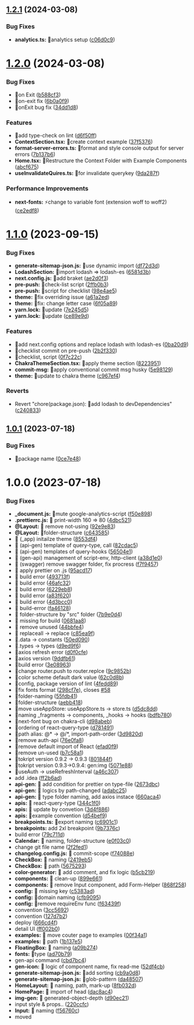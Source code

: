 ## [1.2.1](https://github.com/TOKTOKHAN-DEV/next-init-2.0/compare/v1.2.0...v1.2.1) (2024-03-08)


### Bug Fixes

* **analytics.ts:** 🐛analytics setup ([c06d0c9](https://github.com/TOKTOKHAN-DEV/next-init-2.0/commit/c06d0c9d5c228e7db0097d58d88f737b6b5ba60c))

# [1.2.0](https://github.com/TOKTOKHAN-DEV/next-init-2.0/compare/v1.1.0...v1.2.0) (2024-03-08)


### Bug Fixes

* 🐛on Exit ([b588cf3](https://github.com/TOKTOKHAN-DEV/next-init-2.0/commit/b588cf3c6b889ffcf189d66e1aaf76a789b6e28d))
* 🐛on-exit fix ([6b0a0f9](https://github.com/TOKTOKHAN-DEV/next-init-2.0/commit/6b0a0f9adc26c0983e7992d102675074e8636247))
* 🐛onExit bug fix ([34dd1d8](https://github.com/TOKTOKHAN-DEV/next-init-2.0/commit/34dd1d82fa825a92c43f1898caa884dcbedc3306))


### Features

* 🎸add type-check on lint ([d6f50ff](https://github.com/TOKTOKHAN-DEV/next-init-2.0/commit/d6f50ff5a936eca1cef9a750b5dc6c8671dd6d5b))
* **ContextSection.tsx:** 🎸create context example ([37f5376](https://github.com/TOKTOKHAN-DEV/next-init-2.0/commit/37f5376a7449b4200b865bf1b622d3fe74bc916d))
* **format-server-errors.ts:** 🎸format and style console output for server errors ([7b137b6](https://github.com/TOKTOKHAN-DEV/next-init-2.0/commit/7b137b61e506885f770ff74f6d86a4f44ddaf2a5))
* **Home.tsx:** 🎸Restructure the Context Folder with Example Components ([abcf675](https://github.com/TOKTOKHAN-DEV/next-init-2.0/commit/abcf6754642501d4b9df2a7060e6b1184cc01c61))
* **useInvalidateQuires.ts:** 🎸for invalidate querykey ([9da287f](https://github.com/TOKTOKHAN-DEV/next-init-2.0/commit/9da287fa86d3f663cd7e075fa0a67ecf0db225ce))


### Performance Improvements

* **next-fonts:** ⚡️change to variable font (extension woff to woff2) ([ce2edf8](https://github.com/TOKTOKHAN-DEV/next-init-2.0/commit/ce2edf8b1f51333e7f9d63a2d2649e1846e06ffe))

# [1.1.0](https://github.com/TOKTOKHAN-DEV/next-init-2.0/compare/v1.0.1...v1.1.0) (2023-09-15)


### Bug Fixes

* **generate-sitemap-json.js:** 🐛use dynamic import ([df72d3d](https://github.com/TOKTOKHAN-DEV/next-init-2.0/commit/df72d3d8e373bd746ba90831fe4c8deaf6a44d8e))
* **LodashSection:** 🐛import lodash => lodash-es ([6581d3b](https://github.com/TOKTOKHAN-DEV/next-init-2.0/commit/6581d3befb4ae0c73b35dba5844c232db325e956))
* **next.config.js:** 🐛add braket ([ae2d0f3](https://github.com/TOKTOKHAN-DEV/next-init-2.0/commit/ae2d0f32f31348e88481cbbd9cab13b9ee6efebf))
* **pre-push:** 🐛check-list script ([2ffb0b3](https://github.com/TOKTOKHAN-DEV/next-init-2.0/commit/2ffb0b3828bc8238a353eb285973c73616de1afc))
* **pre-push:** 🐛script for checklist ([98e4ae5](https://github.com/TOKTOKHAN-DEV/next-init-2.0/commit/98e4ae5f0689cee71387b26f67e304d540d638b2))
* **theme:** 🐛fix overriding issue ([a61a2ed](https://github.com/TOKTOKHAN-DEV/next-init-2.0/commit/a61a2ed1cb2e14a989c72578f6ee59726f901ebf))
* **theme:** 🐛fix: change letter case ([6f05a89](https://github.com/TOKTOKHAN-DEV/next-init-2.0/commit/6f05a89526d7e717d54bb71e4e1a3e3251609537))
* **yarn.lock:** 🐛update ([7e245d5](https://github.com/TOKTOKHAN-DEV/next-init-2.0/commit/7e245d574ea631ca0280e590f85ef7cb523299b3))
* **yarn.lock:** 🐛update ([ce89e9d](https://github.com/TOKTOKHAN-DEV/next-init-2.0/commit/ce89e9d2be598c56641dc0ff807938bfc35cc49c))


### Features

* 🎸add next.config options and replace lodash with lodash-es ([0ba20d9](https://github.com/TOKTOKHAN-DEV/next-init-2.0/commit/0ba20d9721182d83fb283da8a8df78e9d2d4bb6a))
* 🎸checklist commit on pre-push ([2b2f330](https://github.com/TOKTOKHAN-DEV/next-init-2.0/commit/2b2f3306eeebb667202715680ed0610e9d4c8582))
* 🎸checklist, script ([0f7c22c](https://github.com/TOKTOKHAN-DEV/next-init-2.0/commit/0f7c22c4824eb2ad12aa564af3a7f783cb33cb3f))
* **ChakraThemeSection.tsx:** 🎸apply theme section ([8223951](https://github.com/TOKTOKHAN-DEV/next-init-2.0/commit/8223951f2e6b8682c62fff65f7c64caa50a721b3))
* **commit-msg:** 🎸apply conventional commit msg husky ([5e98129](https://github.com/TOKTOKHAN-DEV/next-init-2.0/commit/5e9812904af5ef2cf32d067316a3b128708df429))
* **theme:** 🎸update to chakra theme ([c967ef4](https://github.com/TOKTOKHAN-DEV/next-init-2.0/commit/c967ef49762e2db9ffb119a64c7f2f33947e8984))


### Reverts

* Revert "chore(package.json): 🤖add lodash to devDependencies" ([c240833](https://github.com/TOKTOKHAN-DEV/next-init-2.0/commit/c2408332de6071ff98a90c3ab860ac2a2278e31b))

## [1.0.1](https://github.com/TOKTOKHAN-DEV/next-init-2.0/compare/v1.0.0...v1.0.1) (2023-07-18)


### Bug Fixes

* 🐛package name ([0ce7e48](https://github.com/TOKTOKHAN-DEV/next-init-2.0/commit/0ce7e48c070a7a160190146fd97c44a7b9d75562))

# 1.0.0 (2023-07-18)


### Bug Fixes

* **_document.js:** 🐛mute google-analytics-script ([f50e898](https://github.com/TOKTOKHAN-DEV/next-init-2.0/commit/f50e898f3b5cdee4a9e496807b8b9444bcfaa981))
* **.prettierrc.js:** 🐛 print-width 160 => 80 ([4dbc521](https://github.com/TOKTOKHAN-DEV/next-init-2.0/commit/4dbc521be4c483d81c4837dafbd675a2ba367ec8))
* **@Layout:** 🐛 remove not-using ([92e9e83](https://github.com/TOKTOKHAN-DEV/next-init-2.0/commit/92e9e83febf89abd74ed774843e149da98bdbbc8))
* **@Layout:** 🐛folder-structure ([c643585](https://github.com/TOKTOKHAN-DEV/next-init-2.0/commit/c643585b01fd41b69e9b3dfb1d290e352d74aeaf))
* 🐛 (_app) initailze theme ([8553df4](https://github.com/TOKTOKHAN-DEV/next-init-2.0/commit/8553df485cd05f8e36c2a61b7b05692e8e7be2b8))
* 🐛 (api-gen) template of query-type, call ([82cdac5](https://github.com/TOKTOKHAN-DEV/next-init-2.0/commit/82cdac510c079398754d3b7b4da9b9bea2441d7c))
* 🐛 (api-gen) templates of query-hooks ([56504e1](https://github.com/TOKTOKHAN-DEV/next-init-2.0/commit/56504e1b118f7378d2185c1788d602472061fca7))
* 🐛 (gen-api) management of script-env, http-client ([a38d1e0](https://github.com/TOKTOKHAN-DEV/next-init-2.0/commit/a38d1e0f46a8dbac08297889f9f5979c2a03a5fd))
* 🐛 (swagger) remove swagger folder, fix procress ([f7f9457](https://github.com/TOKTOKHAN-DEV/next-init-2.0/commit/f7f9457a14e2590a0282d0e139f24b4be8a2265a))
* 🐛 apply prettier on .js ([95acd17](https://github.com/TOKTOKHAN-DEV/next-init-2.0/commit/95acd17e848aa504273b9e94a6ac69317bdf646d))
* 🐛 build error ([493713f](https://github.com/TOKTOKHAN-DEV/next-init-2.0/commit/493713f6a744e0bc3bebca51d365e373d20e205b))
* 🐛 build error ([46afc32](https://github.com/TOKTOKHAN-DEV/next-init-2.0/commit/46afc320abc7f755c0f8e1f36effcb68e6869a6e))
* 🐛 build error ([6229eb8](https://github.com/TOKTOKHAN-DEV/next-init-2.0/commit/6229eb848964d63238bbea28f775547314a2c856))
* 🐛 build error ([a83f620](https://github.com/TOKTOKHAN-DEV/next-init-2.0/commit/a83f62059afa52927851ba644ecfcb79307e83bf))
* 🐛 build error ([4d3bcc0](https://github.com/TOKTOKHAN-DEV/next-init-2.0/commit/4d3bcc0c7d59f544d194e7076f5c8a5f19e5f743))
* 🐛 build-error ([fa46128](https://github.com/TOKTOKHAN-DEV/next-init-2.0/commit/fa4612883f89e12408565f025d5446c9ddfcec25))
* 🐛 folder-structure by "src" folder ([7b9e0d4](https://github.com/TOKTOKHAN-DEV/next-init-2.0/commit/7b9e0d40c8602da3adf6e8b3cc4e41f9c806ca3f))
* 🐛 missing for build ([0681aa8](https://github.com/TOKTOKHAN-DEV/next-init-2.0/commit/0681aa874d11ab54df75912dc46c2cfade142883))
* 🐛 remove unused ([44bbfe4](https://github.com/TOKTOKHAN-DEV/next-init-2.0/commit/44bbfe4af2cddc97012c5619edd25de5fd43171e))
* 🐛 replaceall -> replace ([c85ea9f](https://github.com/TOKTOKHAN-DEV/next-init-2.0/commit/c85ea9f091ba1ac0106b5ad6c064e8b326e91fcb))
* 🐛.data -> constants ([50ed090](https://github.com/TOKTOKHAN-DEV/next-init-2.0/commit/50ed0905d4551563b5907145679ef7d1775993b3))
* 🐛.types -> types ([d9ed9f6](https://github.com/TOKTOKHAN-DEV/next-init-2.0/commit/d9ed9f63eb04e6565026a6de63850be3fe45607c))
* 🐛axios refresh error ([d0f0cfe](https://github.com/TOKTOKHAN-DEV/next-init-2.0/commit/d0f0cfe1e8be1a852fd2fe2da42ceea447618218))
* 🐛axios version ([9ddfb61](https://github.com/TOKTOKHAN-DEV/next-init-2.0/commit/9ddfb61e81fa7677202fcf48bb091cd3ac8698e2))
* 🐛build error ([3e08963](https://github.com/TOKTOKHAN-DEV/next-init-2.0/commit/3e08963b0feb67d4e4b908fa4ad3d986c862e9db))
* 🐛change router.push to router.replce ([9c9852b](https://github.com/TOKTOKHAN-DEV/next-init-2.0/commit/9c9852bdfa931763b63c7a5af82648d14b576eb6))
* 🐛color scheme default dark value ([62c0d8b](https://github.com/TOKTOKHAN-DEV/next-init-2.0/commit/62c0d8bdc828a0c552828558ed368cc2337d087b))
* 🐛config, package version of lint ([4fedd89](https://github.com/TOKTOKHAN-DEV/next-init-2.0/commit/4fedd893d3c33d05eb6960c95f1427a0d12310ca))
* 🐛fix fonts format ([298cf7e](https://github.com/TOKTOKHAN-DEV/next-init-2.0/commit/298cf7ec4e0182831ac76e45b717bce0ce337c47)), closes [#58](https://github.com/TOKTOKHAN-DEV/next-init-2.0/issues/58)
* 🐛folder-naming ([55fdb41](https://github.com/TOKTOKHAN-DEV/next-init-2.0/commit/55fdb41cc6d0e6b82b57debb2744772a19083fae))
* 🐛folder-structure ([aebb418](https://github.com/TOKTOKHAN-DEV/next-init-2.0/commit/aebb4180a1e08288afc6451397d108236ba0d1cb))
* 🐛move useAppStore: useAppStore.ts -> store.ts ([d5dc8dd](https://github.com/TOKTOKHAN-DEV/next-init-2.0/commit/d5dc8dde0bfeeb16b03500e0825393d3817cb1e3))
* 🐛naming _fragments -> components, _hooks -> hooks ([bdfb780](https://github.com/TOKTOKHAN-DEV/next-init-2.0/commit/bdfb7803a14eeaa2c8c605bcfe63fad5acfc64f4))
* 🐛next-font bug on chakra-cli ([d98abeb](https://github.com/TOKTOKHAN-DEV/next-init-2.0/commit/d98abebe7cdcfb3cb0bcde062d43ca644e72b2e4))
* 🐛ordering of react-query-type ([d781491](https://github.com/TOKTOKHAN-DEV/next-init-2.0/commit/d781491d164a131b92808de341790ddc31a008c3))
* 🐛path alias: @* -> @/*, import-path-order ([3d9820d](https://github.com/TOKTOKHAN-DEV/next-init-2.0/commit/3d9820dad6b7a44f5641932e167e30beede7485c))
* 🐛remove auth-api ([76e0fa8](https://github.com/TOKTOKHAN-DEV/next-init-2.0/commit/76e0fa88b6a9a4f4ddd9f84110d9a74e7a37a5ed))
* 🐛remove default import of React ([efad0f9](https://github.com/TOKTOKHAN-DEV/next-init-2.0/commit/efad0f99b1a6149c1e86473871269179c789f246))
* 🐛remove un-used ([b7c58a1](https://github.com/TOKTOKHAN-DEV/next-init-2.0/commit/b7c58a10be84ad8928360342c3d8478c8d76c035))
* 🐛tokript version 0.9.2 -> 0.9.3 ([801844f](https://github.com/TOKTOKHAN-DEV/next-init-2.0/commit/801844f06f9d6f2082ec1bc6cbd5b117d9499148))
* 🐛tokript version 0.9.3->0.9.4: gen:img ([5071e88](https://github.com/TOKTOKHAN-DEV/next-init-2.0/commit/5071e88b0650aae0e425868853776ccd702e65b0))
* 🐛useAuth -> useRefreshInterval ([a46c307](https://github.com/TOKTOKHAN-DEV/next-init-2.0/commit/a46c30771b1e8a91df395a348f637b66ac482524))
* add .idea ([ff2b6ad](https://github.com/TOKTOKHAN-DEV/next-init-2.0/commit/ff2b6ad9bd7503a3c7735444a99eeb97d9bce1d0))
* **api-gen:** 🐛 add condition for prettier on type-file ([2673dbc](https://github.com/TOKTOKHAN-DEV/next-init-2.0/commit/2673dbc050ed63131898793c1049b32002c654dc))
* **api-gen:** 🐛 logics by path-changed ([adabc25](https://github.com/TOKTOKHAN-DEV/next-init-2.0/commit/adabc256216f168c192088db5af7c3ef73569e31))
* **api-gen:** 🐛 type folder naming, add axios instace ([660aca4](https://github.com/TOKTOKHAN-DEV/next-init-2.0/commit/660aca4423900dacc1540e2942e730170c1ef6e0))
* **apis:** 🐛 react-query-type ([344c1f0](https://github.com/TOKTOKHAN-DEV/next-init-2.0/commit/344c1f0a89c4e36ab739e20249209f6c34206ca2))
* **apis:** 🐛 update by convetion ([3d4f886](https://github.com/TOKTOKHAN-DEV/next-init-2.0/commit/3d4f886b08573acfcd9b08f84e3cf2a5dd9439cd))
* **apis:** 🐛example convention ([d54bef9](https://github.com/TOKTOKHAN-DEV/next-init-2.0/commit/d54bef912fa567fae9bd528e7a422b888064d61c))
* **breakpoints.ts:** 🐛export naming ([c6901c1](https://github.com/TOKTOKHAN-DEV/next-init-2.0/commit/c6901c1d1234290b596b2fb039870f47352c8edc))
* **breakpoints:** add 2xl breakpoint ([9b7376c](https://github.com/TOKTOKHAN-DEV/next-init-2.0/commit/9b7376c0cd63490c38b62c28f2fd59f397d50378))
* build error ([79c711d](https://github.com/TOKTOKHAN-DEV/next-init-2.0/commit/79c711dcbbb0b4f2e9d28417f50b96c130ef05df))
* **Calendar:** 🐛 naming, folder-structure ([e0f03c0](https://github.com/TOKTOKHAN-DEV/next-init-2.0/commit/e0f03c0780392dde8851b3ccb0690a8cdaed5851))
* change git file name ([2f2fed1](https://github.com/TOKTOKHAN-DEV/next-init-2.0/commit/2f2fed17b95bbc331b800d4d41f4b31e56101bbe))
* **changelog.config.js:** 🐛 commit-scope ([f74088e](https://github.com/TOKTOKHAN-DEV/next-init-2.0/commit/f74088e30f80963805dbc22522a9ad7101aa8f7b))
* **CheckBox:** 🐛 naming ([2419eb5](https://github.com/TOKTOKHAN-DEV/next-init-2.0/commit/2419eb525489c555becbf11a2cea4ac4d8f1a702))
* **CheckBox:** 🐛 path ([5675293](https://github.com/TOKTOKHAN-DEV/next-init-2.0/commit/56752939a472402eb5a1523839b0f30f1f8423bd))
* **color-generator:** 🐛 add comment, and fix logic ([b5cb219](https://github.com/TOKTOKHAN-DEV/next-init-2.0/commit/b5cb219325de95d63c9e74fc669302c1d3fd82b4))
* **components:** 🐛 clean-up ([899e661](https://github.com/TOKTOKHAN-DEV/next-init-2.0/commit/899e661c89d15f27694878c0bb44a9839b1b55c5))
* **components:** 🐛 remove Input component, add Form-Helper ([868f258](https://github.com/TOKTOKHAN-DEV/next-init-2.0/commit/868f258777a88a98f60605f1c2ecde11569f748d))
* **config:** 🐛 missing key ([c5383ad](https://github.com/TOKTOKHAN-DEV/next-init-2.0/commit/c5383adb1fbb9a92021a02aea74177f5beeb5670))
* **config:** 🐛domain naming ([cfb9095](https://github.com/TOKTOKHAN-DEV/next-init-2.0/commit/cfb909551c607dfba794bfcb3ab028b1bda92d50))
* **config:** 🐛remove requireEnv func ([f63439f](https://github.com/TOKTOKHAN-DEV/next-init-2.0/commit/f63439f8f4f77ab94f05b76aa33bb038fd5844da))
* convention ([3cc5692](https://github.com/TOKTOKHAN-DEV/next-init-2.0/commit/3cc56928357a6727dad35206907329097f859fb6))
* convention ([127d7b2](https://github.com/TOKTOKHAN-DEV/next-init-2.0/commit/127d7b231f73fffc6fc48abc320d2581d33eb5ea))
* deploy ([666cd4f](https://github.com/TOKTOKHAN-DEV/next-init-2.0/commit/666cd4fc4a1c7680eb80f8f4fa6fac27e0de45e5))
* detail UI ([ff002b0](https://github.com/TOKTOKHAN-DEV/next-init-2.0/commit/ff002b0856c3e990a653d464076ad9d7afb0ab15))
* **examples:** 🐛 move couter page to examples ([00f34a1](https://github.com/TOKTOKHAN-DEV/next-init-2.0/commit/00f34a14ab92b7112770e28dd6019ae5408b710a))
* **examples:** 🐛 path ([1b137e5](https://github.com/TOKTOKHAN-DEV/next-init-2.0/commit/1b137e5fcc7e2525de06f7f9d69bf650b49cb742))
* **FloatingBox:** 🐛 naming ([a09b274](https://github.com/TOKTOKHAN-DEV/next-init-2.0/commit/a09b27418964fa1520fbeba8cfe88cbbcff53b0d))
* **fonts:** 🐛type ([ad70b79](https://github.com/TOKTOKHAN-DEV/next-init-2.0/commit/ad70b79dde82cd57a87891709a50496ede107849))
* gen-api command ([cbd7bc4](https://github.com/TOKTOKHAN-DEV/next-init-2.0/commit/cbd7bc4f2a4be9af37f989217e51a7c911d53dc4))
* **gen-icon:** 🐛 logic of component name, fix read-me ([52df4cb](https://github.com/TOKTOKHAN-DEV/next-init-2.0/commit/52df4cb6516b87811ed2947e4ec0cc4ffa0b234f))
* **generate-sitemap-json.js:** 🐛add sorting ([cb9a0d8](https://github.com/TOKTOKHAN-DEV/next-init-2.0/commit/cb9a0d8a42fc792d04662f2189fd3d43188a536c))
* **generate-sitemap-json.js:** 🐛glob-pattern ([da48507](https://github.com/TOKTOKHAN-DEV/next-init-2.0/commit/da4850738328036497a29c22ce2352353705020a))
* **HomeLayout:** 🐛 naming, path, mark-up ([8fb032d](https://github.com/TOKTOKHAN-DEV/next-init-2.0/commit/8fb032dbab8a86fb7afb84ae7babb9cae71fd623))
* **HomePage:** 🐛 import of head ([dac8ac4](https://github.com/TOKTOKHAN-DEV/next-init-2.0/commit/dac8ac483083fd6f449751e9700fdb225b30a32f))
* **img-gen:** 🐛 generated-object-depth ([d90ec21](https://github.com/TOKTOKHAN-DEV/next-init-2.0/commit/d90ec21e1fbbebb2cd1abad1b5d960db6f496689))
* input style & props.. ([220ccfc](https://github.com/TOKTOKHAN-DEV/next-init-2.0/commit/220ccfcf131fcdf1bdabac1ff7b6a14fc83910ac))
* **Input:** 🐛 naming ([f56760c](https://github.com/TOKTOKHAN-DEV/next-init-2.0/commit/f56760c6b46f2713145955f273e75b9988524cac))
* moved <title> from _document to _app(https://nextjs.org/docs/messages/no-document-title) ([dbb3f2a](https://github.com/TOKTOKHAN-DEV/next-init-2.0/commit/dbb3f2adb8a514fb3dd2d259839fc1fd6920f12b))
* orval config ([2ccb630](https://github.com/TOKTOKHAN-DEV/next-init-2.0/commit/2ccb63026f13eceda2877cc5ab3f4aafe1149fab))
* **package.json:** 🐛chakra cli ([0521688](https://github.com/TOKTOKHAN-DEV/next-init-2.0/commit/052168885220887016ae81d6f07b204b3132fbdb))
* **package.json:** 🐛project-name for git action ([b802ac5](https://github.com/TOKTOKHAN-DEV/next-init-2.0/commit/b802ac5b71d37de9c24ccae90cf4b0d23f48e45f))
* **package.json:** 🐛remove not using script ([7315225](https://github.com/TOKTOKHAN-DEV/next-init-2.0/commit/73152258faf3fd90c974825c2d92d529b53cad08))
* **remove-unnecessary.js:** 🐛missing ([2962646](https://github.com/TOKTOKHAN-DEV/next-init-2.0/commit/29626464f183e35b8a66fa4019748403f2af3ccc))
* **remove-unnecessary.js:** 🐛missing ([bc6427b](https://github.com/TOKTOKHAN-DEV/next-init-2.0/commit/bc6427b7611c2fab23b13e84aac7c25684ea04aa))
* **remove-unnecessary.js:** 🐛missing ([c16936a](https://github.com/TOKTOKHAN-DEV/next-init-2.0/commit/c16936ac36e48c62e9d35fb387577571e8d29364))
* removed React.FC ([e8cc6ed](https://github.com/TOKTOKHAN-DEV/next-init-2.0/commit/e8cc6edeb60fb9a99557f39077cbf650696e281b))
* **semanticTokens:** 🐛color structure, error case, file-name ([b06fc5b](https://github.com/TOKTOKHAN-DEV/next-init-2.0/commit/b06fc5be72fea94ddb7c4441c257b3b3a84e32a1))
* **sitemap.ts:** 🐛domain-url ([125d7dd](https://github.com/TOKTOKHAN-DEV/next-init-2.0/commit/125d7dd5552cd7ff5aaab30eaf3a8e66732e2443))
* **SocialPage:** 🐛missing type, add-remove-indicator ([ca01795](https://github.com/TOKTOKHAN-DEV/next-init-2.0/commit/ca017951faacd0e7402c8b6ff35c87cec80269e4))
* **source-gen:** 🐛 add head-title on page-resolver ([9f4a21a](https://github.com/TOKTOKHAN-DEV/next-init-2.0/commit/9f4a21ac0aee720805f7b8458004ae24ac6e1d90))
* **source-gen:** 🐛 api names on template ([ce807e9](https://github.com/TOKTOKHAN-DEV/next-init-2.0/commit/ce807e98b0619ee6d9cafa20b5b33187d2d88efd))
* **source-gen:** 🐛 bug caused by this-binding, improve querykey ([ee2b67b](https://github.com/TOKTOKHAN-DEV/next-init-2.0/commit/ee2b67bb05f6c345dc1c3cd904462307616c3e94))
* **source-gen:** 🐛 missing of query.eta ([d054469](https://github.com/TOKTOKHAN-DEV/next-init-2.0/commit/d0544693d4f1058f1221e047f5365c6da6f088ba))
* **source-gen:** 🐛 page-component-template import path ([215a6e5](https://github.com/TOKTOKHAN-DEV/next-init-2.0/commit/215a6e520f1620f6a4a2180ad8ddf0647b8d1560))
* **StarterDocsPage:** 🐛 animation props ([cb998d8](https://github.com/TOKTOKHAN-DEV/next-init-2.0/commit/cb998d8e0fda8be38f73c19a350b5f6814a7b37e))
* **styles:** 🐛 remove invalid files ([2f1b69b](https://github.com/TOKTOKHAN-DEV/next-init-2.0/commit/2f1b69bf11336fc1fa599754c72074108bc992c5))
* **textStyles.ts:** 🐛CamelCalse -> kebob-case ([c7f39e0](https://github.com/TOKTOKHAN-DEV/next-init-2.0/commit/c7f39e0b7ef2a3fb32fb6690a346f4a9004dd609))
* theme ([0e5be7b](https://github.com/TOKTOKHAN-DEV/next-init-2.0/commit/0e5be7b26d258f509abc34459e70ef437a34fd74))
* **theme:** 🐛 colors, example of theme-color ([8c74b3a](https://github.com/TOKTOKHAN-DEV/next-init-2.0/commit/8c74b3a8fc6adb57a5bd0f78f5173606be97b1f4))
* **theme:** 🐛 file-name ([d40aac2](https://github.com/TOKTOKHAN-DEV/next-init-2.0/commit/d40aac2365c59977c1388a8a152fd690d20caa35))
* **theme:** 🐛multi-parts type location ([5379400](https://github.com/TOKTOKHAN-DEV/next-init-2.0/commit/537940025e11ceffc58c86c80ce92b0504de441a))
* **tokript.config.js:** 🐛img-base-path ([9e40685](https://github.com/TOKTOKHAN-DEV/next-init-2.0/commit/9e40685737951a4382412db1c893738449e71875))
* **tokript.config.js:** 🐛update tokript, fix config ([fa71d3b](https://github.com/TOKTOKHAN-DEV/next-init-2.0/commit/fa71d3be76ee8b36ab961943b4cd934b0b266648)), closes [#45](https://github.com/TOKTOKHAN-DEV/next-init-2.0/issues/45)
* **tsconfig.json:** 🐛 path by path-alias ([01f9f2a](https://github.com/TOKTOKHAN-DEV/next-init-2.0/commit/01f9f2aba07127a098066824bf05b7aeb4811097))
* tslint ([cb4bb6f](https://github.com/TOKTOKHAN-DEV/next-init-2.0/commit/cb4bb6fd3232fa9e5fd2c1155b970726ec9838d7))
* tslint ([a957bf9](https://github.com/TOKTOKHAN-DEV/next-init-2.0/commit/a957bf91e9fc71a999e8ffca5d5d32480d80d0a7))
* update axios version ([3e579d6](https://github.com/TOKTOKHAN-DEV/next-init-2.0/commit/3e579d6b4be0abf9c35004d73b72e3ddeb751ef9))
* **useExample.context.doc.tsx:** 🐛 text ([da3ecb5](https://github.com/TOKTOKHAN-DEV/next-init-2.0/commit/da3ecb5980cab17a5ddbd4658af6951657906d31))
* **utils:** 🐛 getColorTone ([4637012](https://github.com/TOKTOKHAN-DEV/next-init-2.0/commit/4637012dad719a1710613846370f2e8f1f721707))
* **yarn.lock:** 🐛update ([5ff3ff7](https://github.com/TOKTOKHAN-DEV/next-init-2.0/commit/5ff3ff79127f244d899ce77309c0da3ae186da9a))


### Features

* **.github:** 🎸add action for initialize ([b07ce5d](https://github.com/TOKTOKHAN-DEV/next-init-2.0/commit/b07ce5d8dc1772e0c43a5ad4e76acf0ab65206d6))
* **.github:** 🎸add action for initialize ([3d01c75](https://github.com/TOKTOKHAN-DEV/next-init-2.0/commit/3d01c75d291d5bbb05eec24c1c93ea80cf08a866))
* **.hugithub action:** 🎸 add github hook ([715c1fc](https://github.com/TOKTOKHAN-DEV/next-init-2.0/commit/715c1fcd8015c4f35b9229729c9bf67aac153e5a))
* **.husky:** 🎸 add pre-push hook ([b4ab853](https://github.com/TOKTOKHAN-DEV/next-init-2.0/commit/b4ab85393cf15315c89ee9421c49b1ca6c9255cc))
* 🎸 (api-gen) add loader and modularization ([6a3926f](https://github.com/TOKTOKHAN-DEV/next-init-2.0/commit/6a3926faa67151d9e2e7d89696034457bffe1301))
* 🎸 (api-gen) add mock gen ([33f7d0f](https://github.com/TOKTOKHAN-DEV/next-init-2.0/commit/33f7d0fdd8003bfdd29e5cd72b5ec1dd8476ec45))
* 🎸 (package.json) add script that open theme-type ([2be1557](https://github.com/TOKTOKHAN-DEV/next-init-2.0/commit/2be15572a0146a93889627085fe305364de19d07))
* 🎸 add api convention ([97aec42](https://github.com/TOKTOKHAN-DEV/next-init-2.0/commit/97aec42807d55bfdf0f47fcc71d7a695a68c1056))
* 🎸 add auto create sitemap logic ([10f52ab](https://github.com/TOKTOKHAN-DEV/next-init-2.0/commit/10f52ab4f57487533e974b9fccef5dcfa0e38c96))
* 🎸 add calendar ([a1b64c7](https://github.com/TOKTOKHAN-DEV/next-init-2.0/commit/a1b64c74409ba3bf8740999079379d55ea277cd7))
* 🎸 add container theme ([c5c9f29](https://github.com/TOKTOKHAN-DEV/next-init-2.0/commit/c5c9f2934864da5e54b5bed6fdedc77a4b872d96))
* 🎸 add examples page, ordering under spoce page ([92e4d62](https://github.com/TOKTOKHAN-DEV/next-init-2.0/commit/92e4d62a3b1c305b108e7be8a3be8ea0874252bd))
* 🎸 add react-device-detect ([10da28e](https://github.com/TOKTOKHAN-DEV/next-init-2.0/commit/10da28e7979b963542f43e3dded04b04f9fec31c))
* 🎸 add timepicker ([cdf7e6d](https://github.com/TOKTOKHAN-DEV/next-init-2.0/commit/cdf7e6d72d15d61c149437266e860df930761a10))
* 🎸 add useShare ([a390451](https://github.com/TOKTOKHAN-DEV/next-init-2.0/commit/a3904516735230e5cf8b4889771cde0b428f2182))
* 🎸 add useSize -> get window size ([fa9efea](https://github.com/TOKTOKHAN-DEV/next-init-2.0/commit/fa9efeac66bb8c0a9e0016a0b99381a950c5c8c9))
* 🎸 add utils format ([63cbac5](https://github.com/TOKTOKHAN-DEV/next-init-2.0/commit/63cbac565d589a23ed003b65d0161b3973044382))
* 🎸 add validate ([0612400](https://github.com/TOKTOKHAN-DEV/next-init-2.0/commit/061240084cae6208971e220c9c2875c056811e21))
* 🎸 add validate ([d09bf6c](https://github.com/TOKTOKHAN-DEV/next-init-2.0/commit/d09bf6c6f7d523c07081a37711ea96987dc46ea0))
* 🎸 init firstUploader ([772ab04](https://github.com/TOKTOKHAN-DEV/next-init-2.0/commit/772ab04ff5a6d2718aac7495beb75d7eea1cbe48))
* 🎸 prettier-plugin (import-order), format script ([0c6c230](https://github.com/TOKTOKHAN-DEV/next-init-2.0/commit/0c6c230db830aefa16d38e8d5a3d2c31e9182876))
* 🎸 react 17 => 18, next 11 => 12, fix errors ([f2206cc](https://github.com/TOKTOKHAN-DEV/next-init-2.0/commit/f2206cc96b30cdcd0e1496658af1cb4fabeae1ff))
* 🎸 react hook form with yup example ([08a5b2e](https://github.com/TOKTOKHAN-DEV/next-init-2.0/commit/08a5b2ef6ec18a74e767ecd9baf4c048344fc78f))
* 🎸 react-hook-form with react-chakra-select, radio example ([001716c](https://github.com/TOKTOKHAN-DEV/next-init-2.0/commit/001716c97ba1bc3fbac378c6ab55e285674a3704))
* 🎸 뷰포트 진입여부를 알려주는 hook 추가 ([b814066](https://github.com/TOKTOKHAN-DEV/next-init-2.0/commit/b8140661df5f60950520ebcc81444cafd305d18e))
* 🎸add analytics ([d5f33c3](https://github.com/TOKTOKHAN-DEV/next-init-2.0/commit/d5f33c3aec739771eda542eec3c9b3620026d9b2))
* 🎸add datepicker & remove 0auth, moment ([0b5a3ef](https://github.com/TOKTOKHAN-DEV/next-init-2.0/commit/0b5a3ef6752418dfc176a7d61fcb8949cb68511d))
* 🎸add image path ([a1c6ccb](https://github.com/TOKTOKHAN-DEV/next-init-2.0/commit/a1c6ccb0fed454414a8ff9d0c26b09d448b10a76))
* 🎸add mutable type for json format ([d560b99](https://github.com/TOKTOKHAN-DEV/next-init-2.0/commit/d560b9903a9a05fbbbb6e1faeddcf68dcf099d08))
* 🎸add return-url state on social-login ([8784011](https://github.com/TOKTOKHAN-DEV/next-init-2.0/commit/8784011e4572ab3edf222c57433a082f474e4fcb))
* 🎸add script gen:route ([2e598e6](https://github.com/TOKTOKHAN-DEV/next-init-2.0/commit/2e598e6a3b34b3c81ca05dd51d11660c7350e62c))
* 🎸add social example ([510fcb9](https://github.com/TOKTOKHAN-DEV/next-init-2.0/commit/510fcb910eb02f10ab78b6228ef7135158f724af))
* 🎸add social examplke ([cc94a89](https://github.com/TOKTOKHAN-DEV/next-init-2.0/commit/cc94a896e5850c09d9b7bd570cb71a4f185bc818))
* 🎸add toss sdk ([4857a27](https://github.com/TOKTOKHAN-DEV/next-init-2.0/commit/4857a2726f96aea97233015c6b6067ebc65a0901))
* 🎸add useLogin ([e100fa6](https://github.com/TOKTOKHAN-DEV/next-init-2.0/commit/e100fa68e8c5a5e3c7538b46f7c5b0cfb3d8717a))
* 🎸api refresh add ([3587550](https://github.com/TOKTOKHAN-DEV/next-init-2.0/commit/3587550aff6912a6e05c6e4c4d2c924378ffbeeb))
* 🎸apply next/font ([447a9a9](https://github.com/TOKTOKHAN-DEV/next-init-2.0/commit/447a9a9b51539284bef09fe62c278378aadf1a64))
* 🎸apply node minimum version ([f0b6386](https://github.com/TOKTOKHAN-DEV/next-init-2.0/commit/f0b6386c86f08ad37393a55b50c2badf75b2a2a5)), closes [#51](https://github.com/TOKTOKHAN-DEV/next-init-2.0/issues/51)
* 🎸gen theme typing ([1231e5d](https://github.com/TOKTOKHAN-DEV/next-init-2.0/commit/1231e5d5ba86ebc506836361f7263fdddbd91704))
* 🎸login-example with auth-guard ([6fd90ec](https://github.com/TOKTOKHAN-DEV/next-init-2.0/commit/6fd90ec73e1967caff42ed153f9b107acdc96ebb))
* 🎸modal-slice, modal-hook for open by query ([e32dd3b](https://github.com/TOKTOKHAN-DEV/next-init-2.0/commit/e32dd3b229abfe18d0fe2c44ba5991d619fff6b9))
* 🎸remove production block ([ac40704](https://github.com/TOKTOKHAN-DEV/next-init-2.0/commit/ac40704f508d297fac1f06237e89ee73fd95140f))
* 🎸set-up test ([9887317](https://github.com/TOKTOKHAN-DEV/next-init-2.0/commit/9887317d76cf37091ee64de05387231c0593c8d1))
* 🎸tok-docs-dev-tool ([2e1525b](https://github.com/TOKTOKHAN-DEV/next-init-2.0/commit/2e1525bd7929ada51f1127aec6e1a4dcb88811d3))
* 🎸versioning ([c1a0912](https://github.com/TOKTOKHAN-DEV/next-init-2.0/commit/c1a09129e9d7b0f52f5ff66899195ee8330a5f86))
* 🎸WIP s3-file-uploader ([02fe017](https://github.com/TOKTOKHAN-DEV/next-init-2.0/commit/02fe01747fdb09d07ba08adc0223e20b46a221b5))
* add 0auth ([a49236f](https://github.com/TOKTOKHAN-DEV/next-init-2.0/commit/a49236fbd58ecabcc24a5c05c9811f9cf7ff8653))
* add 0auth logic ([7797016](https://github.com/TOKTOKHAN-DEV/next-init-2.0/commit/7797016b09b9fdd88b5e1285cf807ee360838acc))
* add 0auth module ([9a9fb5b](https://github.com/TOKTOKHAN-DEV/next-init-2.0/commit/9a9fb5bad2949568c7309084dcb1d58e5046abc4))
* add 0auth-sdk ([5a80132](https://github.com/TOKTOKHAN-DEV/next-init-2.0/commit/5a80132ed39fff511526cb6d774e444eb9aa39b7))
* add api ([a3ccee1](https://github.com/TOKTOKHAN-DEV/next-init-2.0/commit/a3ccee19ade943bb953d5e1b0fbe1330c72cc739))
* add chakra, query-client provider ([9c9dee7](https://github.com/TOKTOKHAN-DEV/next-init-2.0/commit/9c9dee71aed9027e34af2d058d19678056c7003e))
* add config ([e3726e7](https://github.com/TOKTOKHAN-DEV/next-init-2.0/commit/e3726e730d27a4869fef326df7b0645f21fcfa00))
* add Container ([3bed789](https://github.com/TOKTOKHAN-DEV/next-init-2.0/commit/3bed789bce843163545fe5170ef960196901e88d))
* add custom mount function ([aa1bbfd](https://github.com/TOKTOKHAN-DEV/next-init-2.0/commit/aa1bbfdab73404425e7bfa869499d11b870dd2af))
* add floating button ([82d8606](https://github.com/TOKTOKHAN-DEV/next-init-2.0/commit/82d860692df214d044b23fec3c5c451832bb3115))
* add icons ([8cf9dbe](https://github.com/TOKTOKHAN-DEV/next-init-2.0/commit/8cf9dbee25ebcfe5753c9a1bca72fae930ef4cd6))
* add manifest ([b098c19](https://github.com/TOKTOKHAN-DEV/next-init-2.0/commit/b098c19056d2c96ebc3334cb1a13b6b583b95169))
* add og image ([de60bc6](https://github.com/TOKTOKHAN-DEV/next-init-2.0/commit/de60bc64fc68c467fdbd466aedbf3f9338e4660e))
* add orval ([cd42bc0](https://github.com/TOKTOKHAN-DEV/next-init-2.0/commit/cd42bc0077b6a7d3934f4d7321b32323f2e44826))
* add sample ([ec6a594](https://github.com/TOKTOKHAN-DEV/next-init-2.0/commit/ec6a5947f2745db9b6ea6fb47354be8e9b61c8ea))
* add sample component test ([42e2178](https://github.com/TOKTOKHAN-DEV/next-init-2.0/commit/42e2178b11a67588c32f590590508c1396b37cef))
* add select ([f32149b](https://github.com/TOKTOKHAN-DEV/next-init-2.0/commit/f32149b4092b164464223a56c8a2a8a1bbe235d3))
* add social login button ([2a29cc5](https://github.com/TOKTOKHAN-DEV/next-init-2.0/commit/2a29cc586dbc41d4ab36f7cb6922c9ac1b7ff7f6))
* add style ([a35f7c2](https://github.com/TOKTOKHAN-DEV/next-init-2.0/commit/a35f7c20afc33b2e1156ca1ad4c0bdd976f62ecd))
* add styles ([e5b6df3](https://github.com/TOKTOKHAN-DEV/next-init-2.0/commit/e5b6df3c645ec6275c38072c7f37ce4e0f04bca3))
* add tabbar icon ([e9f8dc6](https://github.com/TOKTOKHAN-DEV/next-init-2.0/commit/e9f8dc6720ff9a837311f21c28368dee6913f4b8))
* add test page ([143e226](https://github.com/TOKTOKHAN-DEV/next-init-2.0/commit/143e2267201bf145c8d616fac2a494eb1d79f9e7))
* add text component ([15f9821](https://github.com/TOKTOKHAN-DEV/next-init-2.0/commit/15f98211bb217b1038bd95f41342b3c49e9db2b0))
* add utils ([756acf2](https://github.com/TOKTOKHAN-DEV/next-init-2.0/commit/756acf252f74af671124a81c9a385f3bfea63598))
* **app:** 🎸 add logic for refresh-token ([c380d69](https://github.com/TOKTOKHAN-DEV/next-init-2.0/commit/c380d69cea44a48a33487e220502f2573cbbb64f))
* **commitizen:** 🎸 add tool to help commit ([dbb0474](https://github.com/TOKTOKHAN-DEV/next-init-2.0/commit/dbb0474da22211f7c339129e4bedb3c7769acee7))
* **components:** 🎸add common components ([674c292](https://github.com/TOKTOKHAN-DEV/next-init-2.0/commit/674c292de3dd05b511329ca64ebeefd252e7b9b7))
* **components:** 🎸add controlled-confirm-alert ([85ce0bd](https://github.com/TOKTOKHAN-DEV/next-init-2.0/commit/85ce0bdfe5604c08927e2f7af00ff12d70de5d72))
* **config:** 🎸Add Default SEO config ([2104b50](https://github.com/TOKTOKHAN-DEV/next-init-2.0/commit/2104b50138c35ca7069e31fa39ec8c74e7af7931))
* **contexts:** 🎸add global-context, move app-provider -> hoc ([bf2170e](https://github.com/TOKTOKHAN-DEV/next-init-2.0/commit/bf2170e55010839d8d923e439ee856a76e411f40))
* **ExamplesPage:** 🎸add modal-page ([4a43dcc](https://github.com/TOKTOKHAN-DEV/next-init-2.0/commit/4a43dcc0accc1eddc17155067ce5880a7c4f98c1)), closes [#53](https://github.com/TOKTOKHAN-DEV/next-init-2.0/issues/53)
* **gen-icon:** 🎸 add script ([b559841](https://github.com/TOKTOKHAN-DEV/next-init-2.0/commit/b559841d191ce1e53c4508aaca927020287bfde6))
* **getColorSemanticTokens.ts:** 🎸generate to getColorSmanticTokens with comments ([5113077](https://github.com/TOKTOKHAN-DEV/next-init-2.0/commit/5113077350d356593688f7a55a7de72b050e280d))
* **hooks:** 🎸 add hooks about scroll ([4321e62](https://github.com/TOKTOKHAN-DEV/next-init-2.0/commit/4321e62aef19b8492d672d7a59b833d503d6ad26))
* **img-gen:** 🎸 add options ([ce470d2](https://github.com/TOKTOKHAN-DEV/next-init-2.0/commit/ce470d297c52dc0f59c5cc40aa0b0e454bebe106))
* **img-gen:** 🎸 add script ([0cdf1f3](https://github.com/TOKTOKHAN-DEV/next-init-2.0/commit/0cdf1f3874defaa183b7418e34d6d8c359f3a24b))
* **LinkButton:** 🎸 add component ([48b9f3f](https://github.com/TOKTOKHAN-DEV/next-init-2.0/commit/48b9f3f8d6dbe0813c8b0009934d36a4f006221a))
* Login Page ([e3e147f](https://github.com/TOKTOKHAN-DEV/next-init-2.0/commit/e3e147fbd95503ec1b05191efa291de3b1ef0bcc))
* **nodejs:** 🎸 add utils about text-case ([44c39f6](https://github.com/TOKTOKHAN-DEV/next-init-2.0/commit/44c39f682b1813a6491ca4411d651553dc5df3ab))
* **reducer.ts:** 🎸apply immer ([0011685](https://github.com/TOKTOKHAN-DEV/next-init-2.0/commit/0011685434886aee37ebf5ece7a82376ca50c24d))
* remove 0auth utils ([4ed90c8](https://github.com/TOKTOKHAN-DEV/next-init-2.0/commit/4ed90c868f61eced74561fccaaa53c6606306493))
* removed cypress things ([02aa415](https://github.com/TOKTOKHAN-DEV/next-init-2.0/commit/02aa4151d6cc7209d4d1c3712cd264208a5c89b0))
* **S3FileUploader:** 🎸logic, example ([e465a5b](https://github.com/TOKTOKHAN-DEV/next-init-2.0/commit/e465a5bbbf3031c8b58583b46706557148eea606))
* **scripts:** 🎸 add prompt on script of api-gen ([6b09014](https://github.com/TOKTOKHAN-DEV/next-init-2.0/commit/6b0901460e484fb89df54a5726343ad3c0eb379e))
* **scripts:** 🎸 add prompt on script of api-gen ([a1cdf84](https://github.com/TOKTOKHAN-DEV/next-init-2.0/commit/a1cdf84a77324697f028a8bccf0060198cf9ec9e))
* **scripts:** 🎸 api-gen ([65a97ab](https://github.com/TOKTOKHAN-DEV/next-init-2.0/commit/65a97abcc708ac640cde142bda50fc470b95ab59))
* **scripts:** 🎸 api-gen ([df1f70b](https://github.com/TOKTOKHAN-DEV/next-init-2.0/commit/df1f70b8a65d48b4118e49e2302bda3ea35cb7f2))
* **scripts:** 🎸clean-up script ([2d634f2](https://github.com/TOKTOKHAN-DEV/next-init-2.0/commit/2d634f2d7523032493388e961647e5d677b0c066))
* **semanticColors.ts:** 🎸Incorporate color into semantic token ([d398da0](https://github.com/TOKTOKHAN-DEV/next-init-2.0/commit/d398da0f0cf3e09f66a9b545023d5cdaf532cad7))
* **semanticTokens.ts:** 🎸create to semantic tokens for CSS variables by color mode ([a95ef05](https://github.com/TOKTOKHAN-DEV/next-init-2.0/commit/a95ef056ff8f488a721817b8bd30d927efd3947e))
* seo ([cdefe54](https://github.com/TOKTOKHAN-DEV/next-init-2.0/commit/cdefe54376092bdb76bfa1527857070bf1690a1c))
* set gray color ([926dc24](https://github.com/TOKTOKHAN-DEV/next-init-2.0/commit/926dc24cc6c7e236a48e37b8c97ead481fcbd22f))
* social login ([556d329](https://github.com/TOKTOKHAN-DEV/next-init-2.0/commit/556d32929b02a4ae1d88cb5194ad793e5ca96467))
* **source-gen:** 🎸 add api-source-gen ([dcb3841](https://github.com/TOKTOKHAN-DEV/next-init-2.0/commit/dcb38419fb5a50f38cf458da0931109987590b76))
* **source-gen:** 🎸 add configuration about appName on page-gen ([0bf3bf5](https://github.com/TOKTOKHAN-DEV/next-init-2.0/commit/0bf3bf5ef5aef8bbfb92b999d669a7f1bc84c8d5))
* **source-gen:** 🎸 add dynamic-route page ([8a9c2e1](https://github.com/TOKTOKHAN-DEV/next-init-2.0/commit/8a9c2e1fa75cc3de5ad0f7590fc11c673748ed8a))
* **source-gen:** 🎸 add page-source-gen ([585c5bc](https://github.com/TOKTOKHAN-DEV/next-init-2.0/commit/585c5bc77782e5ec37c240c882e600548ae20276))
* **source-gen:** 🎸 consider depth when generate page ([f8139ae](https://github.com/TOKTOKHAN-DEV/next-init-2.0/commit/f8139ae3aa62a29dbd73052b8cb12fa0844e2537))
* **src:** 🎸add throttle & debounce example ([09400f0](https://github.com/TOKTOKHAN-DEV/next-init-2.0/commit/09400f0fc2d0dd70f3349d72450618928dbf592f)), closes [#69](https://github.com/TOKTOKHAN-DEV/next-init-2.0/issues/69)
* **StarterDocsExamplesFileInputPage:** 🎸add route, remove-indicator ([e561138](https://github.com/TOKTOKHAN-DEV/next-init-2.0/commit/e5611388a4a778bf14b2ce8ad95b661ab520059f))
* **StarterDocsPage:** 🎸 add page ([3b24c6f](https://github.com/TOKTOKHAN-DEV/next-init-2.0/commit/3b24c6f196b57db19769c34244e1c32abd811e2a))
* **StarterDocsPage:** 🎸 add roate-box ([d7cb7fa](https://github.com/TOKTOKHAN-DEV/next-init-2.0/commit/d7cb7faf162aee44effe5103524f106834824b49))
* **styles:** add color pallet ([428e7fe](https://github.com/TOKTOKHAN-DEV/next-init-2.0/commit/428e7fe303a26eefe03f07c5c7654f3586029ced))
* **swagger:** 🎸 add mock-service-worker ([c0198c7](https://github.com/TOKTOKHAN-DEV/next-init-2.0/commit/c0198c7bfa955e0dc36e6d3966fa503b45025b38))
* **swagger:** 🎸 update orval-config ([dd33190](https://github.com/TOKTOKHAN-DEV/next-init-2.0/commit/dd331902ab38406ec2fd5c6080a26dc49ec0e598))
* **theme-viewer:** 🎸 add sections about component, space, shad ([e1674aa](https://github.com/TOKTOKHAN-DEV/next-init-2.0/commit/e1674aa75c731a280f7284edf5da42a44ddc9c5d))
* **theme:** 🎸 add components template for styling by theme ([39fe022](https://github.com/TOKTOKHAN-DEV/next-init-2.0/commit/39fe022601fd3ecb675b4da3ed7b5ff06ddb914a))
* **ThemeViewerPage:** 🎸 add sections (radius, textStyle...) ([643245c](https://github.com/TOKTOKHAN-DEV/next-init-2.0/commit/643245ce2fdf9755c57d730a291bd450d1954de1))
* **ThemeViewerPage:** 🎸 WIP-add page ([27df47f](https://github.com/TOKTOKHAN-DEV/next-init-2.0/commit/27df47f826e292803d8e473cfe53baee1a8f0d52))
* **types:** 🎸add definitions ([8e183fd](https://github.com/TOKTOKHAN-DEV/next-init-2.0/commit/8e183fd56b88fc2d289eb4cbc936f74616af9494))
* **useClipboard.ts:** 🎸create to clipboard hook ([b47aa20](https://github.com/TOKTOKHAN-DEV/next-init-2.0/commit/b47aa20597866e4d3737ab0af301c76eb972e6fe))
* **useExample.ts:** 🎸 add context-example ([70b133e](https://github.com/TOKTOKHAN-DEV/next-init-2.0/commit/70b133e517372b07ba4215e9f1247ebe6f8bf4c9))
* **useScrollSection:** 🎸 for scroll-interaction ([4a2e068](https://github.com/TOKTOKHAN-DEV/next-init-2.0/commit/4a2e0686a3f09269410cf5751c57ed3eff17fb17))
* **utils:** 🎸 add func that generate color ([2b36449](https://github.com/TOKTOKHAN-DEV/next-init-2.0/commit/2b3644938cf0c1d5de77deb9a0779a5b8594effd))
* **utils:** 🎸add create-slilce ([6169ef8](https://github.com/TOKTOKHAN-DEV/next-init-2.0/commit/6169ef89957104c2314c5f1176850519943563b7))
* **utils:** 🎸add react-synced-storage ([cdde5d2](https://github.com/TOKTOKHAN-DEV/next-init-2.0/commit/cdde5d2bdb67d124162cb2aae05341cadd90ad15))
* **utils:** 🎸array-to-record, array-to-map ([4f5f9af](https://github.com/TOKTOKHAN-DEV/next-init-2.0/commit/4f5f9af8b4816bc2e3c1f46f698959691a93dd5e))
* **utils:** 🎸format ([1860cbb](https://github.com/TOKTOKHAN-DEV/next-init-2.0/commit/1860cbb0dc1ca35014ddb5d2e779da32a1116e11))
* **w-start:** 🎸 add script for git-flow ([f712463](https://github.com/TOKTOKHAN-DEV/next-init-2.0/commit/f712463204a29bd2d432c8b360bc41ee1d80963b))


### Performance Improvements

* ⚡️axios refresh add ([5702f05](https://github.com/TOKTOKHAN-DEV/next-init-2.0/commit/5702f0586b6a6a5c124f8aca076d5f2f8ddb3000))


### Reverts

* Revert "feat(hooks): 🎸 add hooks about scroll" ([1733ca4](https://github.com/TOKTOKHAN-DEV/next-init-2.0/commit/1733ca4374ade98b9d0bcf91f843d75f84c35b4a))
